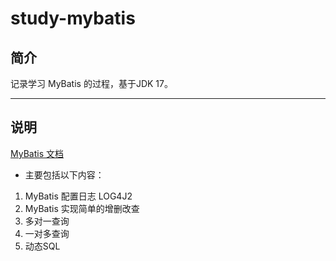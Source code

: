 # study-mybatis

## 简介

记录学习 MyBatis 的过程，基于JDK 17。

---

## 说明

[MyBatis 文档](https://mybatis.org/mybatis-3/zh/index.html)

- 主要包括以下内容：
1. MyBatis 配置日志 LOG4J2
2. MyBatis 实现简单的增删改查
3. 多对一查询
4. 一对多查询
5. 动态SQL

